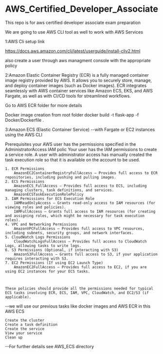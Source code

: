# AWS_Certified_Developer_Associate
This repo is for aws certified developer associate exam preparation

We are going to use AWS CLI tool as well to work with AWS Services


1:AWS Cli setup link

https://docs.aws.amazon.com/cli/latest/userguide/install-cliv2.html

also create a user through aws managment console with the appropriate policy


2:Amazon Elastic Container Registry (ECR)
 is a fully managed container image registry provided by AWS. It allows you to securely store, manage, and deploy container images (such as Docker images). ECR integrates seamlessly with AWS container services like Amazon ECS, EKS, and AWS Fargate, as well as with CI/CD tools for streamlined workflows.

Go to AWS ECR folder for more details

Docker image creation from root folder
docker build -t flask-app -f Docker/Dockerfile .

3:Amazon ECS (Elastic Container Service) --with Fargate or EC2 instances using the AWS CLI

Prerequisites
    your AWS user has the permissions specified in the AdministratorAccess IAM polic
    Your user has the IAM permissions to create a service role.
    A user with administrator access has manually created the task execution role so that it is available on the account to be used.

    1. ECR Permissions
        AmazonEC2ContainerRegistryFullAccess — Provides full access to ECR repositories, including pushing and pulling images.
    2. ECS Permissions
        AmazonECS_FullAccess — Provides full access to ECS, including managing clusters, task definitions, and services.
        AmazonECSTaskExecutionRolePolicy
    3. IAM Permissions for ECS Execution Role
        IAMReadOnlyAccess — Grants read-only access to IAM resources (for viewing roles and policies).
        IAMFullAccess — Grants full access to IAM resources (for creating and assigning roles, which might be necessary for task execution roles).
    4. VPC and Networking Permissions
        AmazonVPCFullAccess — Provides full access to VPC resources, including subnets, security groups, and network interfaces.
    5. CloudWatch Logs Permissions
        CloudWatchLogsFullAccess — Provides full access to CloudWatch Logs, allowing tasks to write logs.
    6. S3 Permissions (Optional, if interacting with S3)
        AmazonS3FullAccess — Grants full access to S3, if your application requires interacting with S3.
    7. EC2 Permissions (If using EC2 Launch Type)
        AmazonEC2FullAccess — Provides full access to EC2, if you are using EC2 instances for your ECS tasks.



    These policies should provide all the permissions needed for typical ECS tasks involving ECR, ECS, IAM, VPC, CloudWatch, and EC2/S3 (if applicable).

 --we will use our previous tasks like docker images and AWS ECR in this AWS ECS

    Create the cluster
    Create a task definition
    Create the service
    View your service
    Clean up

--For further details see AWS_ECS directory

